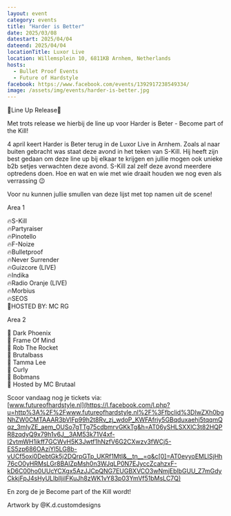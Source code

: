 ```yaml
---
layout: event
category: events
title: "Harder is Better"
date: 2025/03/08
datestart: 2025/04/04
dateend: 2025/04/04
locationTitle: Luxor Live
location: Willemsplein 10, 6811KB Arnhem, Netherlands
hosts:
  - Bullet Proof Events
  - Future of Hardstyle
facebook: https://www.facebook.com/events/1392917238549334/
image: /assets/img/events/harder-is-better.jpg
---
```


🚨Line Up Release🚨

Met trots release we hierbij de line up voor Harder is Beter - Become part of the Kill!

4 april keert Harder is Beter terug in de Luxor Live in Arnhem. Zoals al naar buiten gebracht was staat deze avond in het teken van S-Kill. Hij heeft zijn best gedaan om deze line up bij elkaar te krijgen en jullie mogen ook unieke b2b setjes verwachten deze avond. S-Kill zal zelf deze avond meerdere optredens doen. Hoe en wat en wie met wie draait houden we nog even als verrassing 😉

Voor nu kunnen jullie smullen van deze lijst met top namen uit de scene!

Area 1

🔥S-Kill  
🔥Partyraiser  
🔥Pinotello  
🔥F-Noize  
🔥Bulletproof  
🔥Never Surrender  
🔥Guizcore (LIVE)  
🔥Indika  
🔥Radio Oranje (LIVE)  
🔥Morbius  
🔥SEOS  
🎤HOSTED BY: MC RG

Area 2

🔹 Dark Phoenix  
🔹 Frame Of Mind  
🔹 Rob The Rocket  
🔹 Brutalbass  
🔹 Tamma Lee  
🔹 Curly  
🔹 Bobmans  
🎤 Hosted by MC Brutaal

Scoor vandaag nog je tickets via:  
[www.futureofhardstyle.nl](https://l.facebook.com/l.php?u=http%3A%2F%2Fwww.futureofhardstyle.nl%2F%3Ffbclid%3DIwZXh0bgNhZW0CMTAAAR3bVlFp99h2t8Rv_zj_wdoP_KWFAfriy5GBqduxaehj5tqqmQqz_3mIyZE_aem_OUSo7gTTg75cdbmrvGKkTg&h=AT06ySHLSXXlC3t82HQPR8zqdyQ9x79h1v6J__3AM53k71V4xf-I2vtmWH1ikff7GCWvH5K3Jwtf1hNzfV6G2CXwzv3fWCj5-ES5zp686OAziYl5LG8b-vUCf5oxi0DebtGk5j2DQrpGTp_UKRf1MtI&__tn__=q&c[0]=AT0evyoEMLlSjHh76cO0yHRMsLGr8BAlZpMsh0n3WJqLP0N7EJyccZcahzxF-kD6C00ho0UUcYCXgx5AzJJCpQNG7EUGBXVCO3wNmjEblbGUU_Z7mGdyCkkjFpJ4sHyULIblljilFKuJh8zWK1vY83p03YmVf51bMsLC7Q)

En zorg de je Become part of the Kill wordt!

Artwork by @K.d.customdesigns
